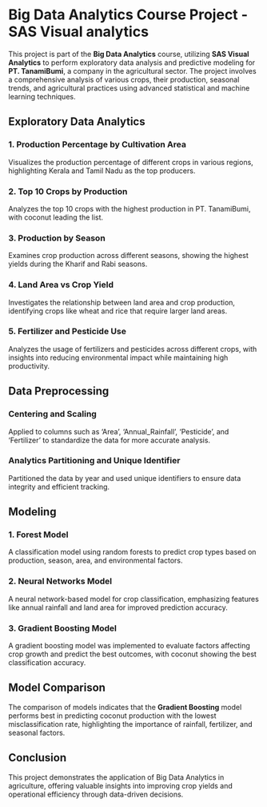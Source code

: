 # Big Data Analytics Course Project - SAS Visual analytics
This project is part of the **Big Data Analytics** course, utilizing **SAS Visual Analytics** to perform exploratory data analysis and predictive modeling for **PT. TanamiBumi**, a company in the agricultural sector. The project involves a comprehensive analysis of various crops, their production, seasonal trends, and agricultural practices using advanced statistical and machine learning techniques.

## Exploratory Data Analytics

### 1. Production Percentage by Cultivation Area
Visualizes the production percentage of different crops in various regions, highlighting Kerala and Tamil Nadu as the top producers.

### 2. Top 10 Crops by Production
Analyzes the top 10 crops with the highest production in PT. TanamiBumi, with coconut leading the list.

### 3. Production by Season
Examines crop production across different seasons, showing the highest yields during the Kharif and Rabi seasons.

### 4. Land Area vs Crop Yield
Investigates the relationship between land area and crop production, identifying crops like wheat and rice that require larger land areas.

### 5. Fertilizer and Pesticide Use
Analyzes the usage of fertilizers and pesticides across different crops, with insights into reducing environmental impact while maintaining high productivity.

## Data Preprocessing

### Centering and Scaling
Applied to columns such as ‘Area’, ‘Annual_Rainfall’, ‘Pesticide’, and ‘Fertilizer’ to standardize the data for more accurate analysis.

### Analytics Partitioning and Unique Identifier
Partitioned the data by year and used unique identifiers to ensure data integrity and efficient tracking.

## Modeling

### 1. Forest Model
A classification model using random forests to predict crop types based on production, season, area, and environmental factors.

### 2. Neural Networks Model
A neural network-based model for crop classification, emphasizing features like annual rainfall and land area for improved prediction accuracy.

### 3. Gradient Boosting Model
A gradient boosting model was implemented to evaluate factors affecting crop growth and predict the best outcomes, with coconut showing the best classification accuracy.

## Model Comparison

The comparison of models indicates that the **Gradient Boosting** model performs best in predicting coconut production with the lowest misclassification rate, highlighting the importance of rainfall, fertilizer, and seasonal factors.

## Conclusion

This project demonstrates the application of Big Data Analytics in agriculture, offering valuable insights into improving crop yields and operational efficiency through data-driven decisions.
